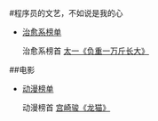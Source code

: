 #程序员的文艺，不如说是我的心


- [治愈系榜单](./音乐/致郁系.md)

    治愈系榜首 [太一《负重一万斤长大》](http://music.163.com/song/1406686876/?userid=573911603)


##电影


- [动漫榜单](./电影/动漫.md)

    动漫榜首   [宫崎骏《龙猫》](https://www.iqiyi.com/v_19rr7r4y5g.html)





